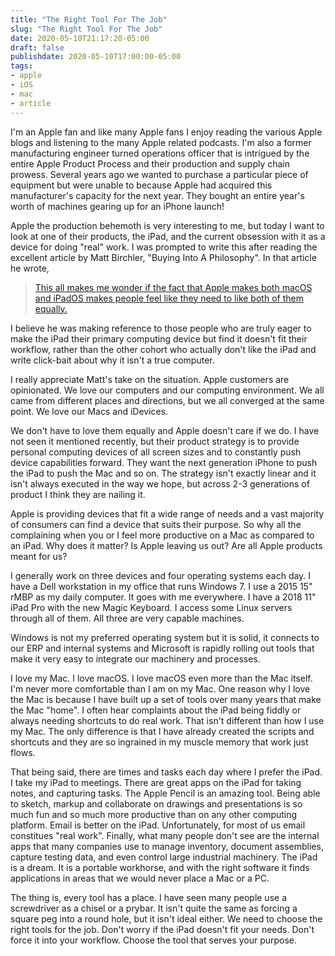 ```yaml
---
title: "The Right Tool For The Job"
slug: "The Right Tool For The Job"
date: 2020-05-10T21:17:20-05:00
draft: false
publishdate: 2020-05-10T17:00:00-05:00
tags:
- apple
- iOS
- mac
- article
---
```


I'm an Apple fan and like many Apple fans I enjoy reading the various Apple blogs and listening to the many Apple related podcasts. I'm also a former manufacturing engineer turned operations officer that is intrigued by the entire Apple Product Process and their production and supply chain prowess. Several years ago we wanted to purchase a particular piece of equipment but were unable to because Apple had acquired this manufacturer's capacity for the next year. They bought an entire year's worth of machines gearing up for an iPhone launch!

Apple the production behemoth is very interesting to me, but today I want to look at one of their products, the iPad, and the current obsession with it as a device for doing "real" work. I was prompted to write this after reading the excellent article by Matt Birchler, "Buying Into A Philosophy". In that article he wrote,

>[This all makes me wonder if the fact that Apple makes both macOS and iPadOS makes people feel like they need to like both of them equally.][1]

I believe he was making reference to those people who are truly eager to make the iPad their primary computing device but find it doesn't fit their workflow, rather than the other cohort who actually don't like the iPad and write click-bait about why it isn't a true computer.

I really appreciate Matt's take on the situation. Apple customers are opinionated. We love our computers and our computing environment. We all came from different places and directions, but we all converged at the same point. We love our Macs and iDevices.

We don't have to love them equally and Apple doesn't care if we do. I have not seen it mentioned recently, but their product strategy is to provide personal computing devices of all screen sizes and to constantly push device capabilities forward. They want the next generation iPhone to push the iPad to push the Mac and so on. The strategy isn't exactly linear and it isn't always executed in the way we hope, but across 2-3 generations of product I think they are nailing it.

Apple is providing devices that fit a wide range of needs and a vast majority of consumers can find a device that suits their purpose. So why all the complaining when you or I feel more productive on a Mac as compared to an iPad. Why does it matter? Is Apple leaving us out? Are all Apple products meant for us? 

I generally work on three devices and four operating systems each day. I have a Dell workstation in my office that runs Windows 7. I use a 2015 15" rMBP as my daily computer. It goes with me everywhere. I have a 2018 11" iPad Pro with the new Magic Keyboard. I access some Linux servers through all of them. All three are very capable machines. 

Windows is not my preferred operating system but it is solid, it connects to our ERP and internal systems and Microsoft is rapidly rolling out tools that make it very easy to integrate our machinery and processes. 

I love my Mac. I love macOS. I love macOS even more than the Mac itself. I'm never more comfortable than I am on my Mac. One reason why I love the Mac is because I have built up a set of tools over many years that make the Mac "home". I often hear complaints about the iPad being fiddly or always needing shortcuts to do real work. That isn't different than how I use my Mac. The only difference is that I have already created the scripts and shortcuts and they are so ingrained in my muscle memory that work just flows.

That being said, there are times and tasks each day where I prefer the iPad. I take my iPad to meetings. There are great apps on the iPad for taking notes, and capturing tasks. The Apple Pencil is an amazing tool. Being able to sketch, markup and collaborate on drawings and presentations is so much fun and so much more productive than on any other computing platform. Email is better on the iPad. Unfortunately, for most of us email constitues "real work". Finally, what many people don't see are the internal apps that many companies use to manage inventory, document assemblies, capture testing data, and even control large industrial machinery. The iPad is a dream. It is a portable workhorse, and with the right software it finds applications in areas that we would never place a Mac or a PC.

The thing is, every tool has a place. I have seen many people use a screwdriver as a chisel or a prybar. It isn't quite the same as forcing a square peg into a round hole, but it isn't ideal either. We need to choose the right tools for the job. Don't worry if the iPad doesn't fit your needs. Don't force it into your workflow. Choose the tool that serves your purpose.

[1]: https://birchtree.me/blog/buying-into-a-philosophy/
